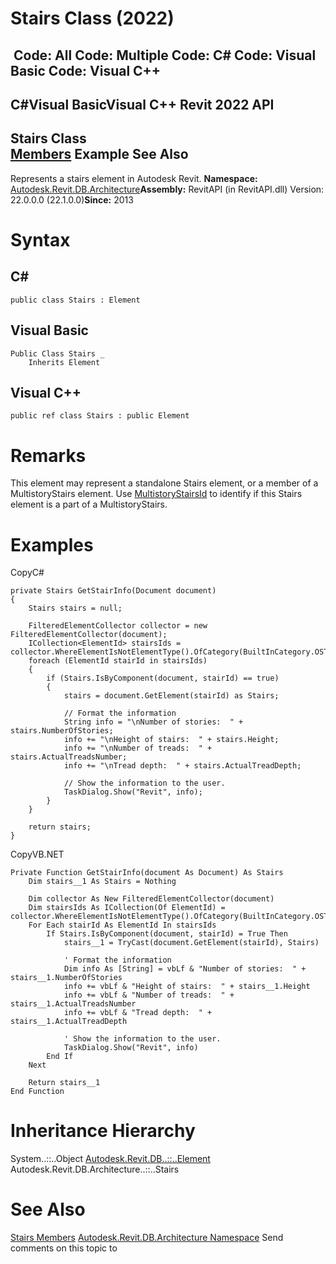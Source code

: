 # Stairs Class (2022)

﻿
 Code: All Code: Multiple Code: C# Code: Visual Basic Code: Visual C++   
---  
C#Visual BasicVisual C++
Revit 2022 API  
---  
Stairs Class  
[Members](e306937c-0f0e-288f-6a5b-ac4e9c41fe42.md "Stairs Members") Example See Also  
---  
Represents a stairs element in Autodesk Revit. 
**Namespace:** [Autodesk.Revit.DB.Architecture](720f0c58-cb2b-4f13-374a-7348ed0a1cd3.md "Autodesk.Revit.DB.Architecture Namespace")**Assembly:** RevitAPI (in RevitAPI.dll) Version: 22.0.0.0 (22.1.0.0)**Since:** 2013 
# Syntax
C#  
---  
```text
public class Stairs : Element
```
  
Visual Basic  
---  
```text
Public Class Stairs _
	Inherits Element
```
  
Visual C++  
---  
```text
public ref class Stairs : public Element
```
  
# Remarks
This element may represent a standalone Stairs element, or a member of a MultistoryStairs element. Use [MultistoryStairsId](c355cbe0-14d8-4644-97cc-14afde78a975.md "MultistoryStairsId Property") to identify if this Stairs element is a part of a MultistoryStairs. 
# Examples
CopyC#
```text
private Stairs GetStairInfo(Document document)
{
    Stairs stairs = null;

    FilteredElementCollector collector = new FilteredElementCollector(document);
    ICollection<ElementId> stairsIds = collector.WhereElementIsNotElementType().OfCategory(BuiltInCategory.OST_Stairs).ToElementIds();
    foreach (ElementId stairId in stairsIds)
    {
        if (Stairs.IsByComponent(document, stairId) == true)
        {
            stairs = document.GetElement(stairId) as Stairs;

            // Format the information
            String info = "\nNumber of stories:  " + stairs.NumberOfStories;
            info += "\nHeight of stairs:  " + stairs.Height;
            info += "\nNumber of treads:  " + stairs.ActualTreadsNumber;
            info += "\nTread depth:  " + stairs.ActualTreadDepth;

            // Show the information to the user.
            TaskDialog.Show("Revit", info);
        }
    }

    return stairs;
}
```

CopyVB.NET
```text
Private Function GetStairInfo(document As Document) As Stairs
    Dim stairs__1 As Stairs = Nothing

    Dim collector As New FilteredElementCollector(document)
    Dim stairsIds As ICollection(Of ElementId) = collector.WhereElementIsNotElementType().OfCategory(BuiltInCategory.OST_Stairs).ToElementIds()
    For Each stairId As ElementId In stairsIds
        If Stairs.IsByComponent(document, stairId) = True Then
            stairs__1 = TryCast(document.GetElement(stairId), Stairs)

            ' Format the information
            Dim info As [String] = vbLf & "Number of stories:  " + stairs__1.NumberOfStories
            info += vbLf & "Height of stairs:  " + stairs__1.Height
            info += vbLf & "Number of treads:  " + stairs__1.ActualTreadsNumber
            info += vbLf & "Tread depth:  " + stairs__1.ActualTreadDepth

            ' Show the information to the user.
            TaskDialog.Show("Revit", info)
        End If
    Next

    Return stairs__1
End Function
```

# Inheritance Hierarchy
System..::..Object [Autodesk.Revit.DB..::..Element](eb16114f-69ea-f4de-0d0d-f7388b105a16.md "Element Class") Autodesk.Revit.DB.Architecture..::..Stairs
# See Also
[Stairs Members](e306937c-0f0e-288f-6a5b-ac4e9c41fe42.md "Stairs Members")
[Autodesk.Revit.DB.Architecture Namespace](720f0c58-cb2b-4f13-374a-7348ed0a1cd3.md "Autodesk.Revit.DB.Architecture Namespace")
Send comments on this topic to 